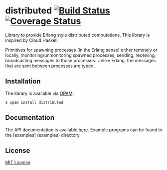 # distributed [![Build Status](https://travis-ci.org/essdotteedot/distributed.svg?branch=master)](https://travis-ci.org/essdotteedot/distributed) [![Coverage Status](https://coveralls.io/repos/github/essdotteedot/distributed/badge.svg?branch=master)](https://coveralls.io/github/essdotteedot/distributed?branch=master)
Library to provide Erlang style distributed computations. This library is inspired by Cloud Haskell.

Primitives for spawning processes (in the Erlang sense) either remotely or locally, monitoring/unmonitoring spawned processes, sending, 
receiving, broadcasting messages to those processes. Unlike Erlang, the messages that are sent between processes are typed.

Installation
------------

The library is available via [OPAM](https://opam.ocaml.org):

    $ opam install distributed

Documentation
-------------

The API documentation is available [here](https://essdotteedot.github.io/distributed/).
Example programs can be found in the [examples] (examples) directory.

License
-------

[MIT License](LICENSE)

